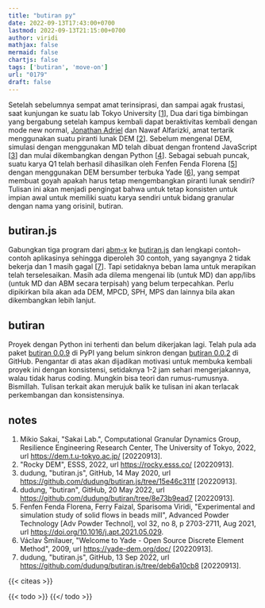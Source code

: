 ```yaml
---
title: "butiran py"
date: 2022-09-13T17:43:00+0700
lastmod: 2022-09-13T21:15:00+0700
author: viridi
mathjax: false
mermaid: false
chartjs: false
tags: ['butiran', 'move-on']
url: "0179"
draft: false
---
```

Setelah sebelumnya sempat amat terinsiprasi, dan sampai agak frustasi, saat kunjungan ke suatu lab Tokyo University [[1](#r01)], Dua dari tiga bimbingan yang bergabung setelah kampus kembali dapat beraktivitas kembali dengan mode new normal, [Jonathan Adriel](https://github.com/JonathanAdriel) dan Nawaf Alfarizki, amat tertarik menggunakan suatu piranti lunak DEM [[2](#r02)]. Sebelum mengenal DEM, simulasi dengan menggunakan MD telah dibuat dengan frontend JavaScript [[3](#r03)] dan mulai dikembangkan dengan Python [[4](#r04)]. Sebagai sebuah puncak, suatu karya Q1 telah berhasil dihasilkan oleh Fenfen Fenda Florena [[5](#r05)] dengan menggunakan DEM bersumber terbuka Yade [[6](#r06)], yang sempat membuat goyah apakah harus tetap mengembangkan piranti lunak sendiri? Tulisan ini akan menjadi pengingat bahwa untuk tetap konsisten untuk impian awal untuk memiliki suatu karya sendiri untuk bidang granular dengan nama yang orisinil, butiran.


## butiran.js
Gabungkan tiga program dari [abm-x](https://github.com/dudung/abm-x) ke [butiran.js](https://github.com/dudung/butiran.js) dan lengkapi contoh-contoh aplikasinya sehingga diperoleh 30 contoh, yang sayangnya 2 tidak bekerja dan 1 masih gagal [[7](#r07)]. Tapi setidaknya beban lama untuk merapikan telah terselesaikan. Masih ada dilema mengenai lib (untuk MD) dan app/libs (untuk MD dan ABM secara terpisah) yang belum terpecahkan. Perlu dipikirkan bila akan ada DEM, MPCD, SPH, MPS dan lainnya bila akan dikembangkan lebih lanjut.


## butiran
Proyek dengan Python ini terhenti dan belum dikerjakan lagi. Telah pula ada paket [butiran 0.0.9](https://pypi.org/project/butiran/) di PyPI yang belum sinkron dengan [butiran 0.0.2](https://github.com/dudung/butiran) di GitHub. Pengantar di atas akan dijadikan motivasi untuk membuka kembali proyek ini dengan konsistensi, setidaknya 1-2 jam sehari mengerjakannya, walau tidak harus coding. Mungkin bisa teori dan rumus-rumusnya. Bismillah. Tulisan terkait akan merujuk balik ke tulisan ini akan terlacak perkembangan dan konsistensinya.


## notes
1. <a name='r03'></a>Mikio Sakai, "Sakai Lab.", Computational Granular Dynamics Group, Resilience Engineering Research Center, The University of Tokyo, 2022, url <https://dem.t.u-tokyo.ac.jp/> [20220913].
2. <a name='r02'></a>"Rocky DEM", ESSS, 2022, url <https://rocky.esss.co/> [20220913].
3. <a name='r03'></a>dudung, "butiran.js", GitHub, 14 May 2020, url <https://github.com/dudung/butiran.js/tree/15e46c311f> [20220913].
4. <a name='r04'></a>dudung, "butiran", GitHub, 20 May 2022, url <https://github.com/dudung/butiran/tree/8e73b9ead7> [20220913].
5. <a name='r05'></a>Fenfen Fenda Florena, Ferry Faizal, Sparisoma Viridi, "Experimental and simulation study of solid flows in beads mill", Advanced Powder Technology [Adv Powder Technol], vol 32, no 8, p 2703-2711, Aug 2021, url <https://doi.org/10.1016/j.apt.2021.05.029>.
6. <a name='r06'></a>Václav Šmilauer, "Welcome to Yade - Open Source Discrete Element Method", 2009, url <https://yade-dem.org/doc/> [20220913].
7. <a name='r07'></a>dudung, "butiran.js", GitHub, 13 Sep 2022, url <https://github.com/dudung/butiran.js/tree/deb6a10cb8> [20220913].

{{< citeas >}}

<!-- blog\butiran\butiran-py -->

{{< todo >}}
{{</ todo >}}
